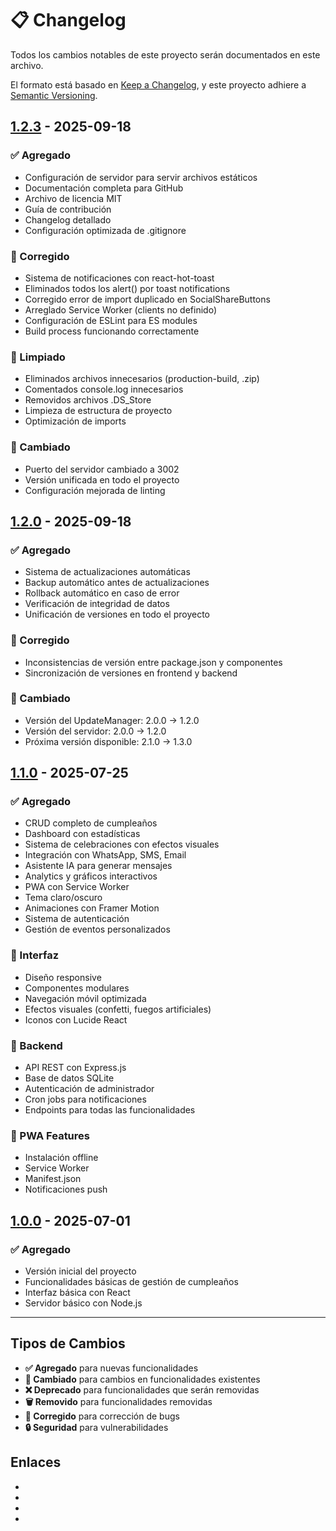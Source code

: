 # 📋 Changelog

Todos los cambios notables de este proyecto serán documentados en este archivo.

El formato está basado en [Keep a Changelog](https://keepachangelog.com/es-ES/1.0.0/),
y este proyecto adhiere a [Semantic Versioning](https://semver.org/spec/v2.0.0.html).

## [1.2.3] - 2025-09-18

### ✅ Agregado
- Configuración de servidor para servir archivos estáticos
- Documentación completa para GitHub
- Archivo de licencia MIT
- Guía de contribución
- Changelog detallado
- Configuración optimizada de .gitignore

### 🔧 Corregido
- Sistema de notificaciones con react-hot-toast
- Eliminados todos los alert() por toast notifications
- Corregido error de import duplicado en SocialShareButtons
- Arreglado Service Worker (clients no definido)
- Configuración de ESLint para ES modules
- Build process funcionando correctamente

### 🧹 Limpiado
- Eliminados archivos innecesarios (production-build, .zip)
- Comentados console.log innecesarios
- Removidos archivos .DS_Store
- Limpieza de estructura de proyecto
- Optimización de imports

### 🔄 Cambiado
- Puerto del servidor cambiado a 3002
- Versión unificada en todo el proyecto
- Configuración mejorada de linting

## [1.2.0] - 2025-09-18

### ✅ Agregado
- Sistema de actualizaciones automáticas
- Backup automático antes de actualizaciones
- Rollback automático en caso de error
- Verificación de integridad de datos
- Unificación de versiones en todo el proyecto

### 🔧 Corregido
- Inconsistencias de versión entre package.json y componentes
- Sincronización de versiones en frontend y backend

### 🔄 Cambiado
- Versión del UpdateManager: 2.0.0 → 1.2.0
- Versión del servidor: 2.0.0 → 1.2.0
- Próxima versión disponible: 2.1.0 → 1.3.0

## [1.1.0] - 2025-07-25

### ✅ Agregado
- CRUD completo de cumpleaños
- Dashboard con estadísticas
- Sistema de celebraciones con efectos visuales
- Integración con WhatsApp, SMS, Email
- Asistente IA para generar mensajes
- Analytics y gráficos interactivos
- PWA con Service Worker
- Tema claro/oscuro
- Animaciones con Framer Motion
- Sistema de autenticación
- Gestión de eventos personalizados

### 🎨 Interfaz
- Diseño responsive
- Componentes modulares
- Navegación móvil optimizada
- Efectos visuales (confetti, fuegos artificiales)
- Iconos con Lucide React

### 🔧 Backend
- API REST con Express.js
- Base de datos SQLite
- Autenticación de administrador
- Cron jobs para notificaciones
- Endpoints para todas las funcionalidades

### 📱 PWA Features
- Instalación offline
- Service Worker
- Manifest.json
- Notificaciones push

## [1.0.0] - 2025-07-01

### ✅ Agregado
- Versión inicial del proyecto
- Funcionalidades básicas de gestión de cumpleaños
- Interfaz básica con React
- Servidor básico con Node.js

---

## Tipos de Cambios

- **✅ Agregado** para nuevas funcionalidades
- **🔄 Cambiado** para cambios en funcionalidades existentes
- **❌ Deprecado** para funcionalidades que serán removidas
- **🗑️ Removido** para funcionalidades removidas
- **🔧 Corregido** para corrección de bugs
- **🔒 Seguridad** para vulnerabilidades

## Enlaces

- [1.2.3]: https://github.com/leonnnc/birthday-app/compare/v1.2.0...v1.2.3
- [1.2.0]: https://github.com/leonnnc/birthday-app/compare/v1.1.0...v1.2.0
- [1.1.0]: https://github.com/leonnnc/birthday-app/compare/v1.0.0...v1.1.0
- [1.0.0]: https://github.com/leonnnc/birthday-app/releases/tag/v1.0.0